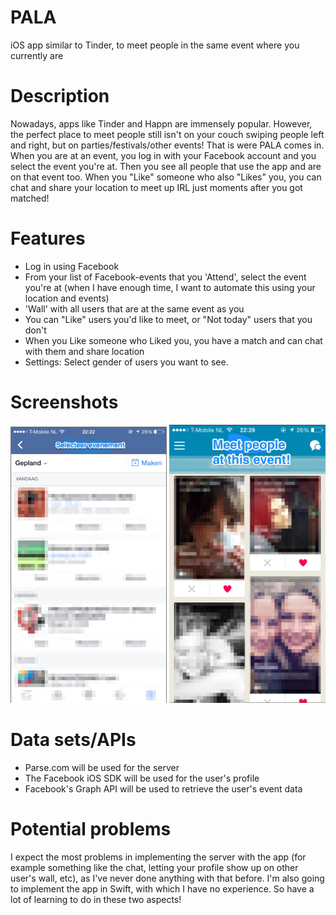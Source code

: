 # PALA
iOS app similar to Tinder, to meet people in the same event where you currently are

# Description
Nowadays, apps like Tinder and Happn are immensely popular. However, the perfect place to meet people still isn't on your couch swiping people left and right, but on parties/festivals/other events! That is were PALA comes in. When you are at an event, you log in with your Facebook account and you select the event you're at. Then you see all people that use the app and are on that event too. When you "Like" someone who also "Likes" you, you can chat and share your location to meet up IRL just moments after you got matched! 

# Features
* Log in using Facebook
* From your list of Facebook-events that you 'Attend', select the event you're at (when I have enough time, I want to automate this using your location and events)
* 'Wall' with all users that are at the same event as you
* You can "Like" users you'd like to meet, or "Not today" users that you don't
* When you Like someone who Liked you, you have a match and can chat with them and share location
* Settings: Select gender of users you want to see. 

# Screenshots
<img src="https://github.com/bjvanlinschoten/EventDateApp/blob/master/docs/SelectEvent.png" width="250">
<img src="https://github.com/bjvanlinschoten/EventDateApp/blob/master/docs/MeetPeople.jpg" width="250">


# Data sets/APIs
* Parse.com will be used for the server
* The Facebook iOS SDK will be used for the user's profile
* Facebook's Graph API will be used to retrieve the user's event data

# Potential problems
I expect the most problems in implementing the server with the app (for example something like the chat, letting your profile show up on other user's wall, etc), as I've never done anything with that before. I'm also going to implement the app in Swift, with which I have no experience. So have a lot of learning to do in these two aspects!


